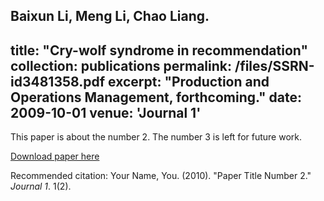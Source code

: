 Baixun Li, Meng Li, Chao Liang.
---
title: "Cry-wolf syndrome in recommendation" 
collection: publications
permalink: /files/SSRN-id3481358.pdf
excerpt: "Production and Operations Management, forthcoming."
date: 2009-10-01
venue: 'Journal 1'
---
This paper is about the number 2. The number 3 is left for future work.

[Download paper here](http://Mandy0106.github.io/files/SSRN-id3481358.pdf)

Recommended citation: Your Name, You. (2010). "Paper Title Number 2." <i>Journal 1</i>. 1(2).
